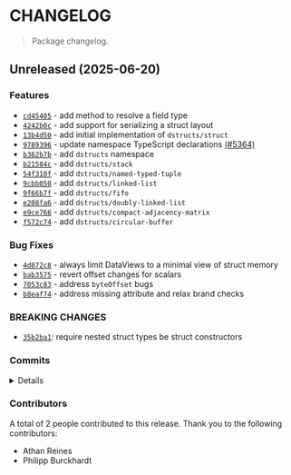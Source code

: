 # CHANGELOG

> Package changelog.

<section class="release" id="unreleased">

## Unreleased (2025-06-20)

<section class="features">

### Features

-   [`cd45405`](https://github.com/stdlib-js/stdlib/commit/cd4540545270de354c76083e571c587ac3c59a6e) - add method to resolve a field type
-   [`4242b0c`](https://github.com/stdlib-js/stdlib/commit/4242b0cfa7df434d6b33ca306acfbb24d573cfa5) - add support for serializing a struct layout
-   [`13b4d50`](https://github.com/stdlib-js/stdlib/commit/13b4d50284b4f5ba44c714add98ae8d04606cb86) - add initial implementation of `dstructs/struct`
-   [`9789396`](https://github.com/stdlib-js/stdlib/commit/9789396bd5111e963f4662c57c6b4159d4166946) - update namespace TypeScript declarations [(#5364)](https://github.com/stdlib-js/stdlib/pull/5364)
-   [`b362b7b`](https://github.com/stdlib-js/stdlib/commit/b362b7b1a0ec5ac2183fc54663e51f38f6db52e5) - add `dstructs` namespace
-   [`b21584c`](https://github.com/stdlib-js/stdlib/commit/b21584cb237c4fda9d617313881ed4fa0e6307e0) - add `dstructs/stack`
-   [`54f310f`](https://github.com/stdlib-js/stdlib/commit/54f310fb122b05038de174d03acbec6d2f84a5a9) - add `dstructs/named-typed-tuple`
-   [`9cbb050`](https://github.com/stdlib-js/stdlib/commit/9cbb0501b718418e3722d5d44a7e21a72080edb7) - add `dstructs/linked-list`
-   [`9f66b7f`](https://github.com/stdlib-js/stdlib/commit/9f66b7f6d12b1897bf9692e780cc4b3e51355810) - add `dstructs/fifo`
-   [`e208fa6`](https://github.com/stdlib-js/stdlib/commit/e208fa66285056dc232f51c354215d2fe46032e9) - add `dstructs/doubly-linked-list`
-   [`e9ce766`](https://github.com/stdlib-js/stdlib/commit/e9ce76615e34f13dce149feed5f7ffeda17ca5c2) - add `dstructs/compact-adjacency-matrix`
-   [`f572c74`](https://github.com/stdlib-js/stdlib/commit/f572c746191a2d8bac1ddf173d9143bdd0e493e6) - add `dstructs/circular-buffer`

</section>

<!-- /.features -->

<section class="bug-fixes">

### Bug Fixes

-   [`4d872c8`](https://github.com/stdlib-js/stdlib/commit/4d872c85075efbb806cae6e16043bd6edc6ab55c) - always limit DataViews to a minimal view of struct memory
-   [`bab3575`](https://github.com/stdlib-js/stdlib/commit/bab35754c3c4269f78c0968bdd09c4e59d435f0c) - revert offset changes for scalars
-   [`7053c83`](https://github.com/stdlib-js/stdlib/commit/7053c83f7aa75b9f9682b355be6d73cf868835ba) - address `byteOffset` bugs
-   [`b8eaf74`](https://github.com/stdlib-js/stdlib/commit/b8eaf74c49f8c0c5b256de4640a10e57bfa7d790) - address missing attribute and relax brand checks

</section>

<!-- /.bug-fixes -->

<section class="breaking-changes">

### BREAKING CHANGES

-   [`35b2ba1`](https://github.com/stdlib-js/stdlib/commit/35b2ba1424e7e89e9cd0f4cb5a199738a3f98747): require nested struct types be struct constructors

</section>

<!-- /.breaking-changes -->

<section class="commits">

### Commits

<details>

-   [`35b2ba1`](https://github.com/stdlib-js/stdlib/commit/35b2ba1424e7e89e9cd0f4cb5a199738a3f98747) - **refactor:** require nested struct types be struct constructors _(by Athan Reines)_
-   [`cd45405`](https://github.com/stdlib-js/stdlib/commit/cd4540545270de354c76083e571c587ac3c59a6e) - **feat:** add method to resolve a field type _(by Athan Reines)_
-   [`009da93`](https://github.com/stdlib-js/stdlib/commit/009da9301a20e2dedd243ba9b7f747fd962f105e) - **docs:** fix types _(by Athan Reines)_
-   [`4242b0c`](https://github.com/stdlib-js/stdlib/commit/4242b0cfa7df434d6b33ca306acfbb24d573cfa5) - **feat:** add support for serializing a struct layout _(by Athan Reines)_
-   [`1d86748`](https://github.com/stdlib-js/stdlib/commit/1d867483b41d6624413b5e7e2f50610158a5fe92) - **docs:** update parameter description _(by Athan Reines)_
-   [`4d872c8`](https://github.com/stdlib-js/stdlib/commit/4d872c85075efbb806cae6e16043bd6edc6ab55c) - **fix:** always limit DataViews to a minimal view of struct memory _(by Athan Reines)_
-   [`4ecf9ad`](https://github.com/stdlib-js/stdlib/commit/4ecf9ad5376fd7362fa915b9a9308b3d9cb271b8) - **refactor:** create a minimal view _(by Athan Reines)_
-   [`bab3575`](https://github.com/stdlib-js/stdlib/commit/bab35754c3c4269f78c0968bdd09c4e59d435f0c) - **fix:** revert offset changes for scalars _(by Athan Reines)_
-   [`7053c83`](https://github.com/stdlib-js/stdlib/commit/7053c83f7aa75b9f9682b355be6d73cf868835ba) - **fix:** address `byteOffset` bugs _(by Athan Reines)_
-   [`578606d`](https://github.com/stdlib-js/stdlib/commit/578606d017a4b5422da0f7e7cab73d80c97271e1) - **docs:** add note _(by Athan Reines)_
-   [`b8eaf74`](https://github.com/stdlib-js/stdlib/commit/b8eaf74c49f8c0c5b256de4640a10e57bfa7d790) - **fix:** address missing attribute and relax brand checks _(by Athan Reines)_
-   [`f4a90b1`](https://github.com/stdlib-js/stdlib/commit/f4a90b18816acbb01c3c5afd7fba965c8a617ec1) - **chore:** add test and benchmark stubs _(by Athan Reines)_
-   [`24a79a0`](https://github.com/stdlib-js/stdlib/commit/24a79a0b97e2191aa52abe3fe336505472060d35) - **docs:** add note _(by Athan Reines)_
-   [`195071c`](https://github.com/stdlib-js/stdlib/commit/195071c47d1088fc1b024023c9b9b693fc6282cb) - **style:** disable lint rule _(by Athan Reines)_
-   [`13b4d50`](https://github.com/stdlib-js/stdlib/commit/13b4d50284b4f5ba44c714add98ae8d04606cb86) - **feat:** add initial implementation of `dstructs/struct` _(by Athan Reines)_
-   [`3755dd5`](https://github.com/stdlib-js/stdlib/commit/3755dd57eaedf6fae43a5fabc0be8a887fd30a12) - **docs:** update related packages sections [(#6418)](https://github.com/stdlib-js/stdlib/pull/6418) _(by stdlib-bot)_
-   [`3ee65c8`](https://github.com/stdlib-js/stdlib/commit/3ee65c87a762ab26fe1b97487f799f5a740afe17) - **docs:** update related packages sections [(#5936)](https://github.com/stdlib-js/stdlib/pull/5936) _(by stdlib-bot)_
-   [`5ff74c4`](https://github.com/stdlib-js/stdlib/commit/5ff74c49798543b846d66f6b7eb7e64b5b3d7aa6) - **docs:** update related packages sections [(#5529)](https://github.com/stdlib-js/stdlib/pull/5529) _(by stdlib-bot)_
-   [`3ec92ae`](https://github.com/stdlib-js/stdlib/commit/3ec92aeaefd8a73587ab8a9e153e654da87c553f) - **docs:** update related packages sections [(#5401)](https://github.com/stdlib-js/stdlib/pull/5401) _(by stdlib-bot)_
-   [`f2f05d9`](https://github.com/stdlib-js/stdlib/commit/f2f05d91b9e5960b7c69a7d157a50ede9b381335) - **docs:** update related packages sections [(#5384)](https://github.com/stdlib-js/stdlib/pull/5384) _(by stdlib-bot)_
-   [`3772f8f`](https://github.com/stdlib-js/stdlib/commit/3772f8f53a07408b72cf4ec3e8334758f9aded0d) - **docs:** update namespace table of contents [(#5366)](https://github.com/stdlib-js/stdlib/pull/5366) _(by stdlib-bot, Philipp Burckhardt)_
-   [`9789396`](https://github.com/stdlib-js/stdlib/commit/9789396bd5111e963f4662c57c6b4159d4166946) - **feat:** update namespace TypeScript declarations [(#5364)](https://github.com/stdlib-js/stdlib/pull/5364) _(by stdlib-bot)_
-   [`b362b7b`](https://github.com/stdlib-js/stdlib/commit/b362b7b1a0ec5ac2183fc54663e51f38f6db52e5) - **feat:** add `dstructs` namespace _(by Athan Reines)_
-   [`b21584c`](https://github.com/stdlib-js/stdlib/commit/b21584cb237c4fda9d617313881ed4fa0e6307e0) - **feat:** add `dstructs/stack` _(by Athan Reines)_
-   [`54f310f`](https://github.com/stdlib-js/stdlib/commit/54f310fb122b05038de174d03acbec6d2f84a5a9) - **feat:** add `dstructs/named-typed-tuple` _(by Athan Reines)_
-   [`9cbb050`](https://github.com/stdlib-js/stdlib/commit/9cbb0501b718418e3722d5d44a7e21a72080edb7) - **feat:** add `dstructs/linked-list` _(by Athan Reines)_
-   [`9f66b7f`](https://github.com/stdlib-js/stdlib/commit/9f66b7f6d12b1897bf9692e780cc4b3e51355810) - **feat:** add `dstructs/fifo` _(by Athan Reines)_
-   [`e208fa6`](https://github.com/stdlib-js/stdlib/commit/e208fa66285056dc232f51c354215d2fe46032e9) - **feat:** add `dstructs/doubly-linked-list` _(by Athan Reines)_
-   [`e9ce766`](https://github.com/stdlib-js/stdlib/commit/e9ce76615e34f13dce149feed5f7ffeda17ca5c2) - **feat:** add `dstructs/compact-adjacency-matrix` _(by Athan Reines)_
-   [`f572c74`](https://github.com/stdlib-js/stdlib/commit/f572c746191a2d8bac1ddf173d9143bdd0e493e6) - **feat:** add `dstructs/circular-buffer` _(by Athan Reines)_

</details>

</section>

<!-- /.commits -->

<section class="contributors">

### Contributors

A total of 2 people contributed to this release. Thank you to the following contributors:

-   Athan Reines
-   Philipp Burckhardt

</section>

<!-- /.contributors -->

</section>

<!-- /.release -->

